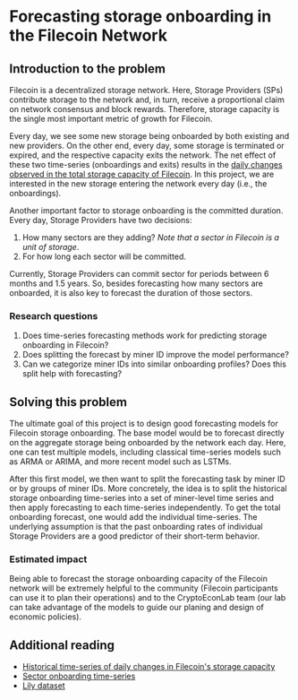 # Forecasting storage onboarding in the Filecoin Network

## Introduction to the problem

Filecoin is a decentralized storage network. Here, Storage Providers (SPs) contribute storage to the network and, in turn, receive a proportional claim on network consensus and block rewards. Therefore, storage capacity is the single most important metric of growth for Filecoin.

Every day, we see some new storage being onboarded by both existing and new providers. On the other end, every day, some storage is terminated or expired, and the respective capacity exits the network. The net effect of these two time-series (onboardings and exits) results in the [daily changes observed in the total storage capacity of Filecoin](https://observablehq.com/@starboard/chart-network-storage-capacity). In this project, we are interested in the new storage entering the network every day (i.e., the onboardings).

Another important factor to storage onboarding is the committed duration. Every day, Storage Providers have two decisions:
1. How many sectors are they adding? *Note that a sector in Filecoin is a unit of storage*.
2. For how long each sector will be committed.

Currently, Storage Providers can commit sector for periods between 6 months and 1.5 years. So, besides forecasting how many sectors are onboarded, it is also key to forecast the duration of those sectors.


### Research questions

1. Does time-series forecasting methods work for predicting storage onboarding in Filecoin?
2. Does splitting the forecast by miner ID improve the model performance?
3. Can we categorize miner IDs into similar onboarding profiles? Does this split help with forecasting?

## Solving this problem

The ultimate goal of this project is to design good forecasting models for Filecoin storage onboarding. The base model would be to forecast directly on the aggregate storage being onboarded by the network each day. Here, one can test multiple models, including classical time-series models such as ARMA or ARIMA, and more recent model such as LSTMs.

After this first model, we then want to split the forecasting task by miner ID or by groups of miner IDs. More concretely, the idea is to split the historical storage onboarding time-series into a set of miner-level time series and then apply forecasting to each time-series independently. To get the total onboarding forecast, one would add the individual time-series. The underlying assumption is that the past onboarding rates of individual Storage Providers are a good predictor of their short-term behavior. 

### Estimated impact

Being able to forecast the storage onboarding capacity of the Filecoin network will be extremely helpful to the community (Filecoin participants can use it to plan their operations) and to the CryptoEconLab team (our lab can take advantage of the models to guide our planing and design of economic policies).

## Additional reading

- [Historical time-series of daily changes in Filecoin's storage capacity](https://observablehq.com/@starboard/chart-network-storage-capacity)
- [Sector onboarding time-series](https://observablehq.com/@starboard/chart-prove-commit-32-64-gib-splits)
- [Lily dataset](https://lilium.sh/data/)